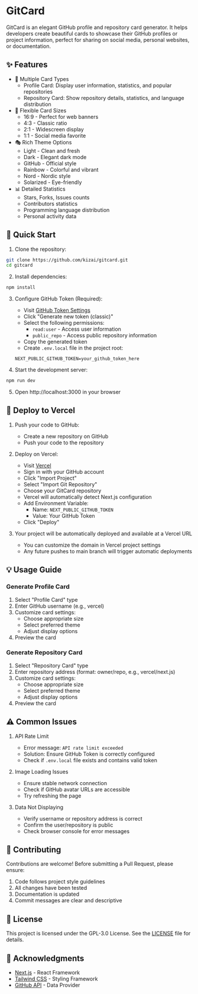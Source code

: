 # GitCard

GitCard is an elegant GitHub profile and repository card generator. It helps developers create beautiful cards to showcase their GitHub profiles or project information, perfect for sharing on social media, personal websites, or documentation.

## ✨ Features

- 🎨 Multiple Card Types
  - Profile Card: Display user information, statistics, and popular repositories
  - Repository Card: Show repository details, statistics, and language distribution
- 📐 Flexible Card Sizes
  - 16:9 - Perfect for web banners
  - 4:3 - Classic ratio
  - 2:1 - Widescreen display
  - 1:1 - Social media favorite
- 🎭 Rich Theme Options
  - Light - Clean and fresh
  - Dark - Elegant dark mode
  - GitHub - Official style
  - Rainbow - Colorful and vibrant
  - Nord - Nordic style
  - Solarized - Eye-friendly
- 📊 Detailed Statistics
  - Stars, Forks, Issues counts
  - Contributors statistics
  - Programming language distribution
  - Personal activity data

## 🚀 Quick Start

1. Clone the repository:
```bash
git clone https://github.com/kizai/gitcard.git
cd gitcard
```

2. Install dependencies:
```bash
npm install
```

3. Configure GitHub Token (Required):
   - Visit [GitHub Token Settings](https://github.com/settings/tokens)
   - Click "Generate new token (classic)"
   - Select the following permissions:
     - `read:user` - Access user information
     - `public_repo` - Access public repository information
   - Copy the generated token
   - Create `.env.local` file in the project root:
   ```
   NEXT_PUBLIC_GITHUB_TOKEN=your_github_token_here
   ```

4. Start the development server:
```bash
npm run dev
```

5. Open http://localhost:3000 in your browser

## 🚀 Deploy to Vercel

1. Push your code to GitHub:
   - Create a new repository on GitHub
   - Push your code to the repository

2. Deploy on Vercel:
   - Visit [Vercel](https://vercel.com)
   - Sign in with your GitHub account
   - Click "Import Project"
   - Select "Import Git Repository"
   - Choose your GitCard repository
   - Vercel will automatically detect Next.js configuration
   - Add Environment Variable:
     - Name: `NEXT_PUBLIC_GITHUB_TOKEN`
     - Value: Your GitHub Token
   - Click "Deploy"

3. Your project will be automatically deployed and available at a Vercel URL
   - You can customize the domain in Vercel project settings
   - Any future pushes to main branch will trigger automatic deployments

## 💡 Usage Guide

### Generate Profile Card

1. Select "Profile Card" type
2. Enter GitHub username (e.g., vercel)
3. Customize card settings:
   - Choose appropriate size
   - Select preferred theme
   - Adjust display options
4. Preview the card

### Generate Repository Card

1. Select "Repository Card" type
2. Enter repository address (format: owner/repo, e.g., vercel/next.js)
3. Customize card settings:
   - Choose appropriate size
   - Select preferred theme
   - Adjust display options
4. Preview the card

## ⚠️ Common Issues

1. API Rate Limit
   - Error message: `API rate limit exceeded`
   - Solution: Ensure GitHub Token is correctly configured
   - Check if `.env.local` file exists and contains valid token

2. Image Loading Issues
   - Ensure stable network connection
   - Check if GitHub avatar URLs are accessible
   - Try refreshing the page

3. Data Not Displaying
   - Verify username or repository address is correct
   - Confirm the user/repository is public
   - Check browser console for error messages

## 🤝 Contributing

Contributions are welcome! Before submitting a Pull Request, please ensure:

1. Code follows project style guidelines
2. All changes have been tested
3. Documentation is updated
4. Commit messages are clear and descriptive

## 📄 License

This project is licensed under the GPL-3.0 License. See the [LICENSE](LICENSE) file for details.

## 🙏 Acknowledgments

- [Next.js](https://nextjs.org/) - React Framework
- [Tailwind CSS](https://tailwindcss.com/) - Styling Framework
- [GitHub API](https://docs.github.com/en/rest) - Data Provider 